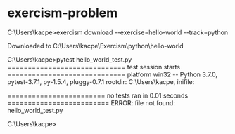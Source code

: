 # exercism-problem


C:\Users\kacpe>exercism download --exercise=hello-world --track=python

Downloaded to
C:\Users\kacpe\Exercism\python\hello-world

C:\Users\kacpe>pytest hello_world_test.py
============================= test session starts =============================
platform win32 -- Python 3.7.0, pytest-3.7.1, py-1.5.4, pluggy-0.7.1
rootdir: C:\Users\kacpe, inifile:

======================== no tests ran in 0.01 seconds =========================
ERROR: file not found: hello_world_test.py


C:\Users\kacpe>
